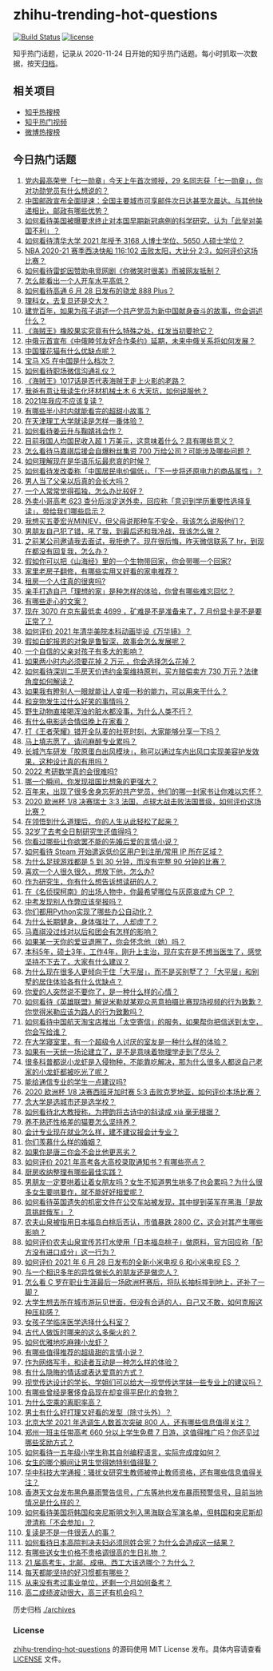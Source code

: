 # zhihu-trending-hot-questions

[![Build Status](https://github.com/justjavac/zhihu-trending-hot-questions/workflows/ci/badge.svg?branch=master)](https://github.com/justjavac/zhihu-trending-hot-questions/actions)
[![license](https://img.shields.io/github/license/justjavac/zhihu-trending-hot-questions)](https://github.com/justjavac/zhihu-trending-hot-questions/blob/master/LICENSE)

知乎热门话题，记录从 2020-11-24 日开始的知乎热门话题。每小时抓取一次数据，按天[归档](./archives)。

## 相关项目

- [知乎热搜榜](https://github.com/justjavac/zhihu-trending-top-search)
- [知乎热门视频](https://github.com/justjavac/zhihu-trending-hot-video)
- [微博热搜榜](https://github.com/justjavac/weibo-trending-hot-search)

## 今日热门话题

<!-- BEGIN -->
<!-- 最后更新时间 Tue Jun 29 2021 16:02:04 GMT+0800 (China Standard Time) -->

1. [党内最高荣誉「七一勋章」今天上午首次颁授，29
   名同志获「七一勋章」，你对功勋党员有什么想说的？](https://www.zhihu.com/question/468683456)
2. [中国邮政宣布全面提速：全国主要城市可享邮件次日达甚至次晨达。与其他快递相比，邮政有哪些优势？](https://www.zhihu.com/question/468495605)
3. [如何看待美国被曝要求终止对本国早期新冠病例的科学研究，认为「此举对美国不利」？](https://www.zhihu.com/question/468627372)
4. [如何看待清华大学 2021 年授予 3168 人博士学位、5650
   人硕士学位？](https://www.zhihu.com/question/468084761)
5. [NBA 2020-21 赛季西决快船 116:102 击败太阳，大比分
   2:3，如何评价这场比赛？](https://www.zhihu.com/question/468676872)
6. [如何看待雷蛇因赞助电竞网剧《你微笑时很美》而被网友抵制？](https://www.zhihu.com/question/468432056)
7. [怎么能看出一个人开车水平高低？](https://www.zhihu.com/question/390627646)
8. [如何看待高通 6 月 28 日发布的骁龙 888 Plus？](https://www.zhihu.com/question/468554670)
9. [理科女，去复旦还是交大？](https://www.zhihu.com/question/467187752)
10. [建党百年，如果为孩子讲述一个共产党员为新中国献身奋斗的故事，你会讲述什么？](https://www.zhihu.com/question/467167508)
11. [《海贼王》橡胶果实究竟有什么特殊之处，红发当初要抢它？](https://www.zhihu.com/question/467132666)
12. [中俄元首宣布《中俄睦邻友好合作条约》延期，未来中俄关系将如何发展？](https://www.zhihu.com/question/468541198)
13. [中国狸花猫有什么优缺点呢？](https://www.zhihu.com/question/49379992)
14. [宝马 X5 在中国是什么档次？](https://www.zhihu.com/question/458266368)
15. [如何看待职场微信沟通礼仪？](https://www.zhihu.com/question/467777965)
16. [《海贼王》1017话是否代表海贼王走上火影的老路？](https://www.zhihu.com/question/468180174)
17. [我爸有意让我读生化环材机械土木 6 大天坑，如何说服他？](https://www.zhihu.com/question/468659467)
18. [2021年我应不应该复读？](https://www.zhihu.com/question/466781572)
19. [有哪些半小时内就能看完的超甜小故事？](https://www.zhihu.com/question/443425789)
20. [在天津理工大学就读是怎样一番体验？](https://www.zhihu.com/question/26561353)
21. [如何看待姜云升与鞠婧祎合作？](https://www.zhihu.com/question/468558229)
22. [目前我国人均国民收入超 1 万美元，这意味着什么？具有哪些意义？](https://www.zhihu.com/question/468450279)
23. [怎么看待马嘉祺后援会自爆粉丝集资 700
    万给公司？可能涉及哪些问题？](https://www.zhihu.com/question/468354788)
24. [如何理解现在是华语乐坛最悲哀的时候？](https://www.zhihu.com/question/358590192)
25. [如何看待发改委称「中国居民电价偏低」、「下一步将还原电力的商品属性」？](https://www.zhihu.com/question/468425398)
26. [男人当了父亲以后真的会长大吗？](https://www.zhihu.com/question/440051636)
27. [一个人常常觉得孤独，怎么办比较好？](https://www.zhihu.com/question/466216274)
28. [外卖小哥高考 623
    查分后淡定送外卖，回应称「意识到学历重要性选择复读」，带给我们哪些启示？](https://www.zhihu.com/question/468210688)
29. [我想买五菱宏光MINIEV，但父母说那种车不安全，我该怎么说服他们？](https://www.zhihu.com/question/414846696)
30. [男朋友自己犯了错，吼了我，到最后还和我冷战，我该怎么做？](https://www.zhihu.com/question/309645402)
31. [之前某公司邀请我去面试，我拒绝了。现在很后悔，昨天微信联系了
    hr，到现在都没有回复我，怎么办？](https://www.zhihu.com/question/458631006)
32. [假如你可以把《山海经》里的一个生物带回家，你会带哪一个回家?](https://www.zhihu.com/question/430567730)
33. [家里老房子翻修，有哪些实用又好看的家电推荐？](https://www.zhihu.com/question/451819896)
34. [租房一个人住真的很爽吗?](https://www.zhihu.com/question/438872326)
35. [亲手打造自己「理想的家」是种怎样的体验，你曾有哪些难忘回忆？](https://www.zhihu.com/question/463830280)
36. [有哪些走心的文案？](https://www.zhihu.com/question/462263149)
37. [现在 3070 在京东最低卖 4699 ，矿难是不是准备来了，7
    月份显卡是不是要正常了？](https://www.zhihu.com/question/467075661)
38. [如何评价 2021 年清华美院本科动画毕设《万华镜》？](https://www.zhihu.com/question/468063157)
39. [假如白蛇报恩的对象是鲁智深，故事会怎么发展呢？](https://www.zhihu.com/question/466621316)
40. [一个自信的父亲对孩子有多大的影响？](https://www.zhihu.com/question/445063546)
41. [如果两小时内必须要花掉 2 万元 ，你会选择怎么花掉？](https://www.zhihu.com/question/467133296)
42. [如何看待深圳二手房天价违约金案维持原判，买方赔偿卖方 730
    万元？法律角度如何解读？](https://www.zhihu.com/question/467970031)
43. [如果我有瞪别人一眼就能让人变哑一秒的能力，可以用来干什么？](https://www.zhihu.com/question/467119229)
44. [和宠物发生过什么好笑的事情吗？](https://www.zhihu.com/question/465343581)
45. [野生动物直接喝浑浊的脏水都没事，为什么人类不行？](https://www.zhihu.com/question/467873816)
46. [有什么电影适合情侣晚上在家看？](https://www.zhihu.com/question/358887778)
47. [打《王者荣耀》错开全队麦的社死时刻，大家能够分享一下吗？](https://www.zhihu.com/question/467240578)
48. [马上填志愿了，请问麻醉专业累吗？](https://www.zhihu.com/question/467605351)
49. [长城汽车研发「胶原蛋白出风模块」，称可以通过车内出风口实现美容护发效果，这种设计真的有用吗？](https://www.zhihu.com/question/468453344)
50. [2022 考研数学真的会很难吗?](https://www.zhihu.com/question/443533627)
51. [哪一个瞬间，你发现祖国比想象的更强大？](https://www.zhihu.com/question/446190780)
52. [百年来，出现了很多舍身忘死的共产党员，他们的哪一封家书让你难以忘怀？](https://www.zhihu.com/question/460072405)
53. [2020 欧洲杯 1/8 决赛瑞士 3:3
    法国，点球大战击败法国晋级，如何评价这场比赛？](https://www.zhihu.com/question/468661462)
54. [在领悟到什么道理后，你的人生从此轻松了起来？](https://www.zhihu.com/question/467881890)
55. [32岁了去考全日制研究生还值得吗？](https://www.zhihu.com/question/451229926)
56. [你看过哪些让你欲罢不能的先婚后爱的言情小说？](https://www.zhihu.com/question/346921290)
57. [如何看待 Steam 开始遣返低价区用户到注册/常用 IP
    所在区域？](https://www.zhihu.com/question/468158380)
58. [为什么足球游戏都是 5 到 30 分钟，而没有完整 90
    分钟的比赛？](https://www.zhihu.com/question/24892260)
59. [喜欢一个人很久很久，想放下他，怎么办?](https://www.zhihu.com/question/466116686)
60. [作为研究生，你有什么想告诉想读研的人？](https://www.zhihu.com/question/36447117)
61. [在《名侦探柯南》的出场人物中，你最希望哪位与灰原哀成为 CP ？](https://www.zhihu.com/question/466616308)
62. [中考发现别人作弊应该举报吗？](https://www.zhihu.com/question/466400208)
63. [你们都用Python实现了哪些办公自动化？](https://www.zhihu.com/question/441361902)
64. [为什么长期健身，身体强壮了，人却虚了？](https://www.zhihu.com/question/466730886)
65. [马嘉祺没过线对以后和团会有怎样的影响？](https://www.zhihu.com/question/467894496)
66. [如果某一天你的爱豆退圈了，你会怀念他（她）吗？](https://www.zhihu.com/question/442531619)
67. [本科5年，硕士3年，工作4年，刚升上主治，现在实在是不想当医生了，感觉坚持不下去了，大家有什么建议？](https://www.zhihu.com/question/466417334)
68. [为什么现在很多人更倾向于住「大平层」，而不是买别墅了？「大平层」和别墅的居住体验各有什么优缺点？](https://www.zhihu.com/question/457661420)
69. [你爱的人突然说不要你了，是一种什么样的心情？](https://www.zhihu.com/question/282403633)
70. [如何看待《英雄联盟》解说米勒就某观众恶意拍摄比赛现场视频的行为致歉？你觉得米勒应该为路人的行为致歉吗？](https://www.zhihu.com/question/468282086)
71. [如何看待中国航天淘宝店推出「太空寄信」的服务，如果帮你把信送到太空，你会写给谁？](https://www.zhihu.com/question/468406722)
72. [在大学寝室里，有一个超级令人讨厌的室友是一种什么样的体验？](https://www.zhihu.com/question/47757922)
73. [如果有一天统一场论建立了，是不是意味着物理学走到了尽头？](https://www.zhihu.com/question/464871344)
74. [很多科普都说小龙虾是入侵物种，不能靠吃解决，那为什么很多人都说自己老家的小龙虾都被吃光了呢？](https://www.zhihu.com/question/467101168)
75. [能给通信专业的学生一点建议吗?](https://www.zhihu.com/question/457152857)
76. [2020 欧洲杯 1/8 决赛西班牙加时赛 5:3
    击败克罗地亚，如何评价本场比赛？](https://www.zhihu.com/question/468516547)
77. [念大学是选城市还是选学校？](https://www.zhihu.com/question/47876709)
78. [如何看待北大教授称，为押韵将古诗中的斜读成 xiá 毫无根据？](https://www.zhihu.com/question/467044478)
79. [养不熟还性格差的猫要怎么坚持养？](https://www.zhihu.com/question/466457143)
80. [会计专业现在就业怎么样，建不建议报会计专业？](https://www.zhihu.com/question/333753646)
81. [你们羡慕什么样的婚姻？](https://www.zhihu.com/question/405234460)
82. [如果你是唐三你会不会比他更恶劣？](https://www.zhihu.com/question/467290587)
83. [如何评价 2021 年高考各大高校录取通知书？有哪些亮点？](https://www.zhihu.com/question/467432403)
84. [厨房收纳整理有哪些最佳实践？](https://www.zhihu.com/question/28173025)
85. [男朋友一定要哄着让着女朋友吗？女生不知道男生哄多了也会累吗？为什么很多女生要哄要作，就不能好好相爱呢？](https://www.zhihu.com/question/466945653)
86. [如何看待英国遗失的机密文件在公交车站被发现，其中提到英军在黑海「是故意挑衅俄军」？](https://www.zhihu.com/question/468251265)
87. [农夫山泉被指用日本福岛白桃后否认，市值暴跌 2800
    亿，这会对其产生哪些影响？](https://www.zhihu.com/question/468449453)
88. [如何评价农夫山泉宣传苏打水使用「日本福岛桃子」做原料，官方回应称「配方没有进口成分」这一行为？](https://www.zhihu.com/question/467945115)
89. [如何评价 2021 年 6 月 28 日发布的全新小米电视 6 和小米电视 ES
    ？](https://www.zhihu.com/question/468473231)
90. [与一个相识多年的异性做长久的朋友还是做恋人？](https://www.zhihu.com/question/304508082)
91. [怎么看 C
    罗在职业生涯最后一场欧洲杯赛后，将队长袖标摔到地上，还补了一脚？](https://www.zhihu.com/question/468365808)
92. [大学生想去所在城市游玩见世面，但没有合适的人，自己又不敢，如何克服这种压抑感？](https://www.zhihu.com/question/463867001)
93. [女孩子学临床医学选择什么科室？](https://www.zhihu.com/question/457985759)
94. [古代人做饭时哪来的这么多柴火的？](https://www.zhihu.com/question/51912831)
95. [如何优雅地吃麻辣小龙虾？](https://www.zhihu.com/question/31736204)
96. [有哪些值得推荐的超级甜的言情小说？](https://www.zhihu.com/question/386431503)
97. [作为网络写手，和读者互动是一种怎么样的体验？](https://www.zhihu.com/question/35051308)
98. [有什么隐晦的情话或表达爱意的方式？](https://www.zhihu.com/question/44085751)
99. [视觉传达设计的学长、学姐们可以给大一视觉传达学妹一些专业上的建议吗？](https://www.zhihu.com/question/394176760)
100. [有哪些曾经是奢侈食品现在却变得平民化的食物？](https://www.zhihu.com/question/466302067)
101. [为什么空乘的离职率高？](https://www.zhihu.com/question/311186930)
102. [男士有什么好打理又好看的发型（除寸头外）？](https://www.zhihu.com/question/34812534)
103. [北京大学 2021 年选调生人数首次突破 800
     人，还有哪些信息值得关注？](https://www.zhihu.com/question/468234668)
104. [郑州一班主任带高考 660 分以上学生免费 7
     日游，这值得推广吗？你还见过哪些奖励方式？](https://www.zhihu.com/question/467485052)
105. [如何看待一五年级小学生称其自创编程语言，实际完成度如何？](https://www.zhihu.com/question/466502198)
106. [女生的哪个瞬间让男生觉得她特别值得娶？](https://www.zhihu.com/question/278741502)
107. [华中科技大学通报：骚扰女研究生教师被停止教师资格，还有哪些信息值得关注？](https://www.zhihu.com/question/467613984)
108. [香港天文台发布黑色暴雨警告信号，广东等地也发布暴雨预警信号，目前当地情况是什么样的？](https://www.zhihu.com/question/468396807)
109. [如何看待美国将韩国和突尼斯明文列入黑海联合军演名单，但韩国和突尼斯却澄清称「不会参加」？](https://www.zhihu.com/question/466996002)
110. [复读是不是一件很丢人的事？](https://www.zhihu.com/question/467097025)
111. [如何看待日本高院判决夫妇必须同姓合宪？为什么会造成这一结果？](https://www.zhihu.com/question/467013995)
112. [有哪些送女生价格不贵格调很高的生日礼物 ？](https://www.zhihu.com/question/277831030)
113. [21 届高考生，北邮、成电、西工大该选哪个？为什么？](https://www.zhihu.com/question/467539471)
114. [每天都能坚持的好习惯都有哪些？](https://www.zhihu.com/question/465309453)
115. [从来没有考过事业单位，还剩一个月如何备考？](https://www.zhihu.com/question/351990894)
116. [高二成绩波动很大，高三还有机会吗？](https://www.zhihu.com/question/458288304)

<!-- END -->

历史归档 [./archives](./archives)

### License

[zhihu-trending-hot-questions](https://github.com/justjavac/zhihu-trending-hot-questions)
的源码使用 MIT License 发布。具体内容请查看 [LICENSE](./LICENSE) 文件。
